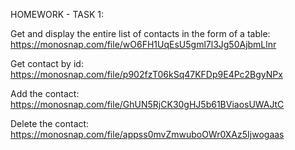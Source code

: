 HOMEWORK - TASK 1:

Get and display the entire list of contacts in the form of a table:
https://monosnap.com/file/wO6FH1UqEsU5gml7l3Jg50AjbmLlnr

Get contact by id:
https://monosnap.com/file/p902fzT06kSq47KFDp9E4Pc2BgyNPx

Add the contact:
https://monosnap.com/file/GhUN5RjCK30gHJ5b61BViaosUWAJtC

Delete the contact:
https://monosnap.com/file/appss0mvZmwuboOWr0XAz5Ijwogaas
